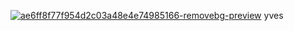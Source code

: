 
<a href="https://ibb.co/HD1JX7vz"><img src="https://i.ibb.co/KjR1m6Zq/ae6ff8f77f954d2c03a48e4e74985166-removebg-preview.png" alt="ae6ff8f77f954d2c03a48e4e74985166-removebg-preview" border="0"></a> yves

<!--
**menherapanic/menherapanic** is a ✨ _special_ ✨ repository because its `README.md` (this file) appears on your GitHub profile.

Here are some ideas to get you started:

- 🔭 I’m currently working on ...
- 🌱 I’m currently learning ...
- 👯 I’m looking to collaborate on ...
- 🤔 I’m looking for help with ...
- 💬 Ask me about ...
- 📫 How to reach me: ...
- 😄 Pronouns: ...
- ⚡ Fun fact: ...
-->

